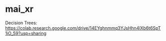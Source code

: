 # mai_xr

Decision Trees:
https://colab.research.google.com/drive/14EYghnmmq3YJsHhn4lXb6t6SpT1iO_59?usp=sharing